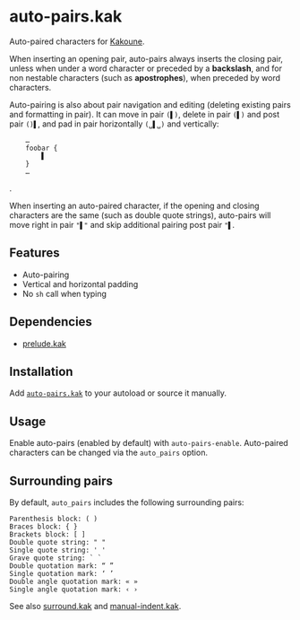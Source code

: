 # auto-pairs.kak

Auto-paired characters for [Kakoune].

When inserting an opening pair, auto-pairs always inserts the closing pair,
unless when under a word character or preceded by a **backslash**, and for non
nestable characters (such as **apostrophes**), when preceded by word characters.

Auto-pairing is also about pair navigation and editing (deleting existing pairs
and formatting in pair).  It can move in pair `(▌)`, delete in pair `(▌)` and
post pair `()▌`, and pad in pair horizontally `(␣▌␣)` and vertically:
```
    …
    foobar {
        ▌
    }
    …
```
.

When inserting an auto-paired character, if the opening and closing characters
are the same (such as double quote strings), auto-pairs will move right in pair
`"▌"` and skip additional pairing post pair `"▌`.

## Features

- Auto-pairing
- Vertical and horizontal padding
- No `sh` call when typing

## Dependencies

- [prelude.kak]

[prelude.kak]: https://github.com/alexherbo2/prelude.kak

## Installation

Add [`auto-pairs.kak`](rc/auto-pairs.kak) to your autoload or source it manually.

## Usage

Enable auto-pairs (enabled by default) with `auto-pairs-enable`.
Auto-paired characters can be changed via the `auto_pairs` option.

## Surrounding pairs

By default, `auto_pairs` includes the following surrounding pairs:

```
Parenthesis block: ( )
Braces block: { }
Brackets block: [ ]
Double quote string: " "
Single quote string: ' '
Grave quote string: ` `
Double quotation mark: “ ”
Single quotation mark: ‘ ’
Double angle quotation mark: « »
Single angle quotation mark: ‹ ›
```

See also [surround.kak] and [manual-indent.kak].

[Kakoune]: https://kakoune.org
[surround.kak]: https://github.com/alexherbo2/surround.kak
[manual-indent.kak]: https://github.com/alexherbo2/manual-indent.kak
